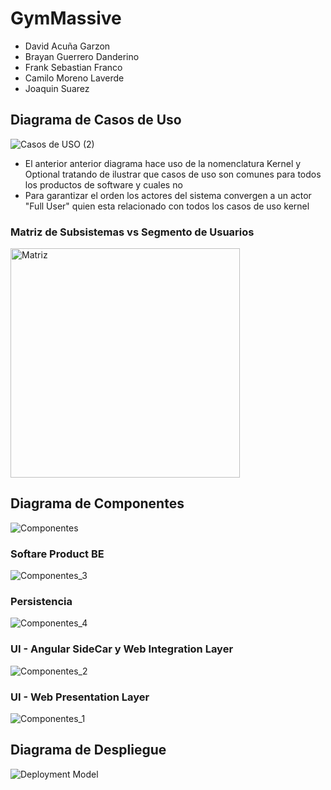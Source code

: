 # GymMassive
- David Acuña Garzon
- Brayan Guerrero Danderino
- Frank Sebastian Franco
- Camilo Moreno Laverde
- Joaquin Suarez

## Diagrama de Casos de Uso

![Casos de USO (2)](https://user-images.githubusercontent.com/16975073/136229314-c6863981-ad58-4579-bf4a-b29c7ee72a58.png)
- El anterior anterior diagrama hace uso de la nomenclatura Kernel y Optional tratando de ilustrar que casos de uso son comunes para todos los productos de software y cuales no
- Para garantizar el orden los actores del sistema convergen a un actor "Full User" quien esta relacionado con todos los casos de uso kernel

### Matriz de Subsistemas vs Segmento de Usuarios
<img width="367" alt="Matriz" src="https://user-images.githubusercontent.com/16975073/136229439-ad7bffe4-9e5b-49e3-af57-54f0ae16dc5c.png">


## Diagrama de Componentes
![Componentes](https://user-images.githubusercontent.com/16975073/136229486-3aa35dff-9918-4223-a31d-9a83507a2a31.png)
### Softare Product BE
![Componentes_3](https://user-images.githubusercontent.com/16975073/136229675-4dce4762-398a-4d0f-b59c-a706c4625c2b.png)
### Persistencia
![Componentes_4](https://user-images.githubusercontent.com/16975073/136229710-960242d9-b24d-4a07-83fe-8b1d1da58e37.png)
### UI - Angular SideCar y Web Integration Layer
![Componentes_2](https://user-images.githubusercontent.com/16975073/136229734-e28bb1f7-4c7d-4984-8dcf-25872f852546.png)
### UI - Web Presentation Layer
![Componentes_1](https://user-images.githubusercontent.com/16975073/136229741-36588480-3e4e-47e0-aec2-d3068398133a.png)


## Diagrama de Despliegue
![Deployment Model](https://user-images.githubusercontent.com/16975073/136229835-6a80b2fd-c858-430e-a65b-112f355ae494.png)
